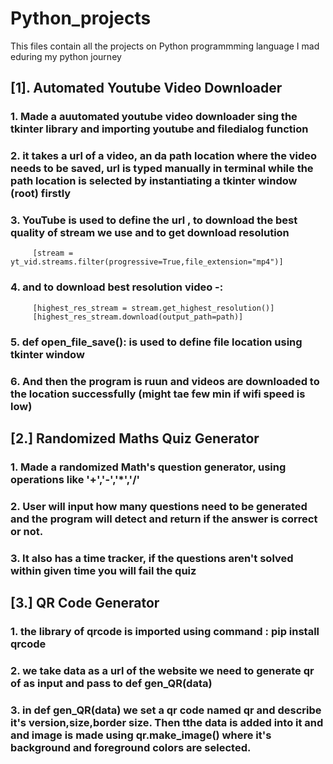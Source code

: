 # Python_projects

This files contain all the projects on Python programmming language I mad eduring my python journey 

## [1]. Automated Youtube Video Downloader 

   ### 1. Made a auutomated youtube video downloader sing the tkinter library and importing youtube and filedialog function
   ### 2. it takes a url of a video, an da path location where the video needs to be saved, url is typed manually in terminal while the path location is selected by instantiating a tkinter window (root) firstly
   ### 3. YouTube is used to define the url , to download the best quality of stream we use  and to get download resolution 
         [stream = yt_vid.streams.filter(progressive=True,file_extension="mp4")]
         
   ### 4. and to download best resolution video -: 
         [highest_res_stream = stream.get_highest_resolution()]
         [highest_res_stream.download(output_path=path)]
         
   ### 5. def open_file_save(): is used to define file location using tkinter window
   ### 6. And then the program is ruun and videos are downloaded to the location successfully (might tae few  min if wifi speed is low)

## [2.] Randomized Maths Quiz Generator

   ### 1. Made a randomized Math's question generator, using operations like '+','-','*','/'
   ### 2. User will input how many questions need to be generated and the program will detect and return if the answer is correct or not.
   ### 3. It also has a time tracker, if the questions aren't solved within given time you will fail the quiz 

## [3.] QR Code Generator 

   ### 1. the library of qrcode is imported using command : pip install qrcode
   ### 2. we take data as a url of the website we need to generate qr of as input and pass to def gen_QR(data)
   ### 3. in def gen_QR(data) we set a qr code named qr and describe it's version,size,border size. Then tthe data is added into it and and image is made using qr.make_image() where it's background and foreground colors are                  selected.
       
